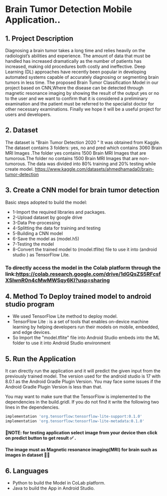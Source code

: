 # Brain Tumor Detection Mobile Application..
## 1. Project Description
Diagnosing a brain tumor takes a long time and relies heavily on the radiologist’s abilities and experience. The amount of data that must be handled has increased dramatically as the number of patients has increased, making old procedures both costly and ineffective. Deep Learning (DL) approaches have recently been popular in developing automated systems capable of accurately diagnosing or segmenting brain tumors in less time. The proposed Brain Tumor Classification Model  in our project based on CNN,Where the disease can be detected through magnetic resonance imaging by showing the result of the output yes or no to the user and we want to confirm that it is considered a preliminary examination and the patient must be referred to the specialist doctor for other necessary examinations. Finally we hope it will be a useful project for users and developers.

## 2. Dataset
The dataset is "Brain Tumor Detection 2020 " It was obtained from Kaggle. The dataset contains 3 folders: yes, no and pred which contains 3060 Brain MRI Images .The folder yes contains 1500 Brain MRI Images that are tumorous.The folder no contains 1500 Brain MRI Images that are non-tumorous. The data was divided into 80% training and 20% testing while create model.
https://www.kaggle.com/datasets/ahmedhamada0/brain-tumor-detection 

## 3. Create a CNN model for brain tumor detection 
Basic steps adopted to build the model:

* 1-Import the required libraries and packages.
* 2-Upload dataset by google drive
* 3-Data Pre-processing 
* 4-Splitting the data for training and testing
* 5-Building a CNN model
* 6-Save the model as (model.h5)
* 7-Testing the model
* 8-Convert the trained model to (model.tflite) file to use it into (android studio ) as TensorFlow Lite.
### To directly access the model in the Colab platform through the link:https://colab.research.google.com/drive/1dGQsZS5RFcsfXSlwnR0n4cMwMWSqy6KI?usp=sharing

## 4. Method To Deploy trained model to android studio program
* We used TensorFlow Lite method to deploy model.
* TensorFlow Lite : is a set of tools that enables on-device machine learning by helping developers run their models on mobile, embedded, and edge devices. 
* So Import the "model.tflite" file into Android Studio embeds into the ML folder to use it into Android Studio environment

## 5. Run the Application

It can directly run the application and it will predict the given input from the previously trained model. The version used for the android studio is 17 with 8.0.1 as the Android Gradle Plugin Version. You may face some issues if the Android Gradle Plugin Version is less than that.

You may want to make sure that the TensorFlow is implemented to the dependencies in the build.gridl. If you do not find it write the following two lines in the dependencies. 

```bash 
implementation 'org.tensorflow:tensorflow-lite-support:0.1.0'
implementation 'org.tensorflow:tensorflow-lite-metadata:0.1.0'
```
 #### 🔷NOTE: for testing application select image from your device then click on predict button to get result ✅ .
 #### The image must as Magnetic resonance imaging(MRI) for brain such as images in dataset 🧠🩻
 
## 6. Languages
* Python to build the Model in CoLab platform.
* Java to build the App in Android Studio.
